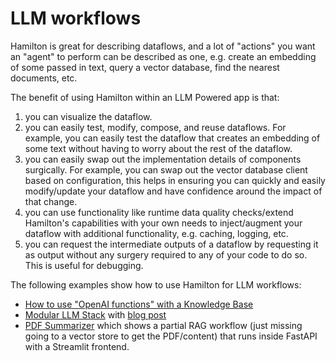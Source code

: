 # LLM workflows

Hamilton is great for describing dataflows, and a lot of "actions" you want
an "agent" to perform can be described as one, e.g. create an embedding
of some passed in text, query a vector database, find the nearest documents, etc.

The benefit of using Hamilton within an LLM Powered app is that:
1. you can visualize the dataflow.
2. you can easily test, modify, compose, and reuse dataflows. For example,
   you can easily test the dataflow that creates an embedding of some text
   without having to worry about the rest of the dataflow.
3. you can easily swap out the implementation details of components surgically. For example,
   you can swap out the vector database client based on configuration, this helps in ensuring
   you can quickly and easily modify/update your dataflow and have confidence around the impact of that change.
4. you can use functionality like runtime data quality checks/extend Hamilton's capabilities with your own needs to inject/augment
   your dataflow with additional functionality, e.g. caching, logging, etc.
5. you can request the intermediate outputs of a dataflow by requesting it as output without any surgery required to
any of your code to do so. This is useful for debugging.

The following examples show how to use Hamilton for LLM workflows:

* [How to use "OpenAI functions" with a Knowledge Base](https://github.com/apache/hamilton/tree/main/examples/LLM_Workflows/knowledge_retrieval/)
* [Modular LLM Stack](https://github.com/apache/hamilton/tree/main/examples/LLM_Workflows/modular_llm_stack) with [blog post](https://blog.dagworks.io/p/building-a-maintainable-and-modular)
* [PDF Summarizer](https://github.com/apache/hamilton/tree/main/examples/LLM_Workflows/pdf_summarizer) which shows
a partial RAG workflow (just missing going to a vector store to get the PDF/content) that runs inside FastAPI with a Streamlit frontend.
